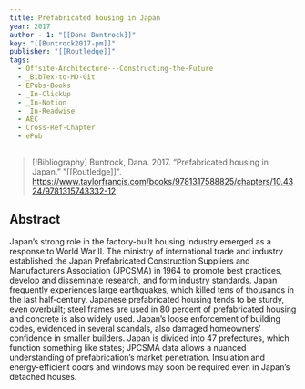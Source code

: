 ```yaml
---
title: Prefabricated housing in Japan
year: 2017
author - 1: "[[Dana Buntrock]]"
key: "[[Buntrock2017-pm]]"
publisher: "[[Routledge]]"
tags:
  - Offsite-Architecture---Constructing-the-Future
  - _BibTex-to-MD-Git
  - EPubs-Books
  - _In-ClickUp
  - _In-Notion
  - _In-Readwise
  - AEC
  - Cross-Ref-Chapter
  - ePub
---
```


> [!Bibliography]
> Buntrock, Dana. 2017. “Prefabricated housing in Japan.” "[[Routledge]]". https://www.taylorfrancis.com/books/9781317588825/chapters/10.4324/9781315743332-12

## Abstract
Japan’s strong role in the factory-built housing industry emerged as a response to World War II. The ministry of international trade and industry established the Japan Prefabricated Construction Suppliers and Manufacturers Association (JPCSMA) in 1964 to promote best practices, develop and disseminate research, and form industry standards. Japan frequently experiences large earthquakes, which killed tens of thousands in the last half-century. Japanese prefabricated housing tends to be sturdy, even overbuilt; steel frames are used in 80 percent of prefabricated housing and concrete is also widely used. Japan’s loose enforcement of building codes, evidenced in several scandals, also damaged homeowners’ confidence in smaller builders. Japan is divided into 47 prefectures, which function something like states; JPCSMA data allows a nuanced understanding of prefabrication’s market penetration. Insulation and energy-efficient doors and windows may soon be required even in Japan’s detached houses.